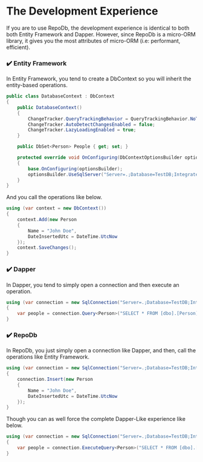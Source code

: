 ﻿# The Development Experience

If you are to use RepoDb, the development experience is identical to both both Entity Framework and Dapper. However, since RepoDb is a micro-ORM library, it gives you the most attributes of micro-ORM (i.e: performant, efficient).

### :heavy_check_mark: Entity Framework

In Entity Framework, you tend to create a DbContext so you will inherit the entity-based operations.

```csharp
public class DatabaseContext : DbContext
{
	public DatabaseContext()
	{
		ChangeTracker.QueryTrackingBehavior = QueryTrackingBehavior.NoTracking;
		ChangeTracker.AutoDetectChangesEnabled = false;
		ChangeTracker.LazyLoadingEnabled = true;
	}

	public DbSet<Person> People { get; set; }

	protected override void OnConfiguring(DbContextOptionsBuilder optionsBuilder)
	{
		base.OnConfiguring(optionsBuilder);
		optionsBuilder.UseSqlServer("Server=.;Database=TestDB;Integrated Security=SSPI;");
	}
}
```

And you call the operations like below.

```csharp
using (var context = new DbContext())
{
	context.Add(new Person
	{
		Name = "John Doe",
		DateInsertedUtc = DateTime.UtcNow
	});
	context.SaveChanges();
}
```

### :heavy_check_mark: Dapper

In Dapper, you tend to simply open a connection and then execute an operation.

```csharp
using (var connection = new SqlConnection("Server=.;Database=TestDB;Integrated Security=SSPI;"))
{
	var people = connection.Query<Person>("SELECT * FROM [dbo].[Person]");
}
```

### :heavy_check_mark: RepoDb

In RepoDb, you just simply open a connection like Dapper, and then, call the operations like Entity Framework.

```csharp
using (var connection = new SqlConnection("Server=.;Database=TestDB;Integrated Security=SSPI;"))
{
	connection.Insert(new Person
	{
		Name = "John Doe",
		DateInsertedUtc = DateTime.UtcNow
	});
}
```

Though you can as well force the complete Dapper-Like experience like below.

```csharp
using (var connection = new SqlConnection("Server=.;Database=TestDB;Integrated Security=SSPI;"))
{
	var people = connection.ExecuteQuery<Person>("SELECT * FROM [dbo].[Person]");
}
```